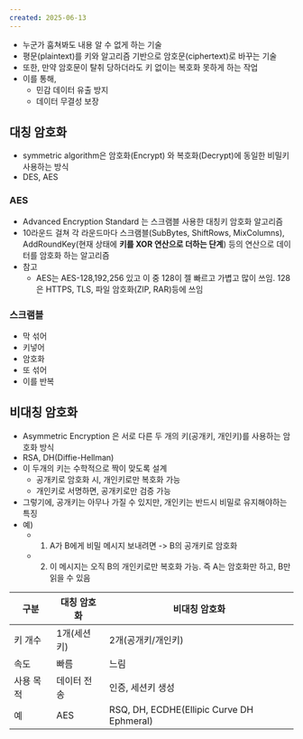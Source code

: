 ```yaml
---
created: 2025-06-13
---
```

- 누군가 훔쳐봐도 내용 알 수 없게 하는 기술
- 평문(plaintext)를 키와 알고리즘 기반으로 암호문(ciphertext)로 바꾸는 기술
- 또한, 만약 암호문이 탈취 당하더라도 키 없이는 복호화 못하게 하는 작업
- 이를 통해,
	- 민감 데이터 유출 방지
	- 데이터 무결성 보장

## 대칭 암호화
- symmetric algorithm은 암호화(Encrypt) 와 복호화(Decrypt)에 동일한 비밀키 사용하는 방식
- DES, AES

### AES
- Advanced Encryption Standard 는 스크램블 사용한 대칭키 암호화 알고리즘
- 10라운드 걸쳐 각 라운드마다 스크램블(SubBytes, ShiftRows, MixColumns), AddRoundKey(현재 상태에 **키를 XOR 연산으로 더하는 단계**) 등의 연산으로 데이터를 암호화 하는 알고리즘
- 참고
	- AES는 AES-128,192,256 있고 이 중 128이 젤 빠르고 가볍고 많이 쓰임. 128은 HTTPS, TLS, 파일 암호화(ZIP, RAR)등에 쓰임
### 스크램블
- 막 섞어
- 키넣어
- 암호화
- 또 섞어
- 이를 반복
## 비대칭 암호화
- Asymmetric Encryption 은 서로 다른 두 개의 키(공개키, 개인키)를 사용하는 암호화 방식
- RSA, DH(Diffie-Hellman) 
- 이 두개의 키는 수학적으로 짝이 맞도록 설계
	- 공개키로 암호화 시, 개인키로만 복호화 가능
	- 개인키로 서명하면, 공개키로만 검증 가능
- 그렇기에, 공개키는 아무나 가질 수 있지만, 개인키는 반드시 비밀로 유지해야하는 특징
- 예)
	- 1) A가 B에게 비밀 메시지 보내려면 -> B의 공개키로 암호화
	- 2) 이 메시지는 오직 B의 개인키로만 복호화 가능. 즉 A는 암호화만 하고, B만 읽을 수 있음



| 구분    | 대칭 암호화  | 비대칭 암호화                                   |
| ----- | ------- | ----------------------------------------- |
| 키 개수  | 1개(세션키) | 2개(공개키/개인키)                               |
| 속도    | 빠름      | 느림                                        |
| 사용 목적 | 데이터 전송  | 인증, 세션키 생성                                |
| 예     | AES     | RSQ, DH, ECDHE(Ellipic Curve DH Ephmeral) |
